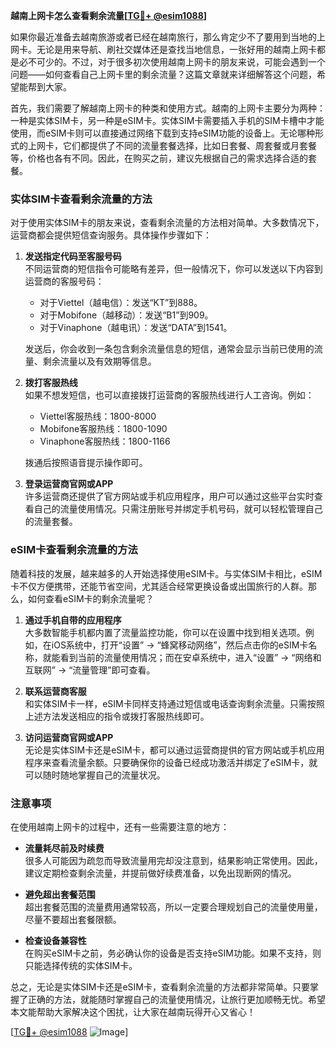 **越南上网卡怎么查看剩余流量[[TG💪+ @esim1088](https://t.me/s/esim1088)]**

如果你最近准备去越南旅游或者已经在越南旅行，那么肯定少不了要用到当地的上网卡。无论是用来导航、刷社交媒体还是查找当地信息，一张好用的越南上网卡都是必不可少的。不过，对于很多初次使用越南上网卡的朋友来说，可能会遇到一个问题——如何查看自己上网卡里的剩余流量？这篇文章就来详细解答这个问题，希望能帮到大家。

首先，我们需要了解越南上网卡的种类和使用方式。越南的上网卡主要分为两种：一种是实体SIM卡，另一种是eSIM卡。实体SIM卡需要插入手机的SIM卡槽中才能使用，而eSIM卡则可以直接通过网络下载到支持eSIM功能的设备上。无论哪种形式的上网卡，它们都提供了不同的流量套餐选择，比如日套餐、周套餐或月套餐等，价格也各有不同。因此，在购买之前，建议先根据自己的需求选择合适的套餐。

### 实体SIM卡查看剩余流量的方法

对于使用实体SIM卡的朋友来说，查看剩余流量的方法相对简单。大多数情况下，运营商都会提供短信查询服务。具体操作步骤如下：

1. **发送指定代码至客服号码**  
   不同运营商的短信指令可能略有差异，但一般情况下，你可以发送以下内容到运营商的客服号码：
   - 对于Viettel（越电信）：发送“KT”到888。
   - 对于Mobifone（越移动）：发送“B1”到909。
   - 对于Vinaphone（越电讯）：发送“DATA”到1541。
   
   发送后，你会收到一条包含剩余流量信息的短信，通常会显示当前已使用的流量、剩余流量以及有效期等信息。

2. **拨打客服热线**  
   如果不想发短信，也可以直接拨打运营商的客服热线进行人工咨询。例如：
   - Viettel客服热线：1800-8000
   - Mobifone客服热线：1800-1090
   - Vinaphone客服热线：1800-1166
   
   拨通后按照语音提示操作即可。

3. **登录运营商官网或APP**  
   许多运营商还提供了官方网站或手机应用程序，用户可以通过这些平台实时查看自己的流量使用情况。只需注册账号并绑定手机号码，就可以轻松管理自己的流量套餐。

### eSIM卡查看剩余流量的方法

随着科技的发展，越来越多的人开始选择使用eSIM卡。与实体SIM卡相比，eSIM卡不仅方便携带，还能节省空间，尤其适合经常更换设备或出国旅行的人群。那么，如何查看eSIM卡的剩余流量呢？

1. **通过手机自带的应用程序**  
   大多数智能手机都内置了流量监控功能，你可以在设置中找到相关选项。例如，在iOS系统中，打开“设置” -> “蜂窝移动网络”，然后点击你的eSIM卡名称，就能看到当前的流量使用情况；而在安卓系统中，进入“设置” -> “网络和互联网” -> “流量管理”即可查看。

2. **联系运营商客服**  
   和实体SIM卡一样，eSIM卡同样支持通过短信或电话查询剩余流量。只需按照上述方法发送相应的指令或拨打客服热线即可。

3. **访问运营商官网或APP**  
   无论是实体SIM卡还是eSIM卡，都可以通过运营商提供的官方网站或手机应用程序来查看流量余额。只要确保你的设备已经成功激活并绑定了eSIM卡，就可以随时随地掌握自己的流量状况。

### 注意事项

在使用越南上网卡的过程中，还有一些需要注意的地方：

- **流量耗尽前及时续费**  
  很多人可能因为疏忽而导致流量用完却没注意到，结果影响正常使用。因此，建议定期检查剩余流量，并提前做好续费准备，以免出现断网的情况。

- **避免超出套餐范围**  
  超出套餐范围的流量费用通常较高，所以一定要合理规划自己的流量使用量，尽量不要超出套餐限额。

- **检查设备兼容性**  
  在购买eSIM卡之前，务必确认你的设备是否支持eSIM功能。如果不支持，则只能选择传统的实体SIM卡。

总之，无论是实体SIM卡还是eSIM卡，查看剩余流量的方法都非常简单。只要掌握了正确的方法，就能随时掌握自己的流量使用情况，让旅行更加顺畅无忧。希望本文能帮助大家解决这个困扰，让大家在越南玩得开心又省心！

[[TG💪+ @esim1088](https://t.me/s/esim1088) ![Image](https://i.postimg.cc/4NQfJmqS/Snipaste-2025-05-13-00-14-12.png)]